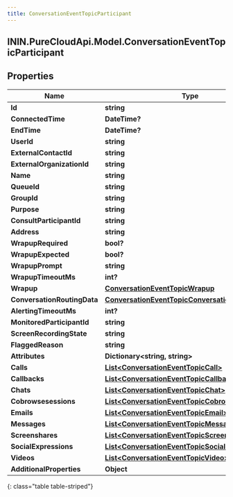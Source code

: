 ```yaml
---
title: ConversationEventTopicParticipant
---
```

## ININ.PureCloudApi.Model.ConversationEventTopicParticipant

## Properties

|Name | Type | Description | Notes|
|------------ | ------------- | ------------- | -------------|
| **Id** | **string** |  | [optional] |
| **ConnectedTime** | **DateTime?** |  | [optional] |
| **EndTime** | **DateTime?** |  | [optional] |
| **UserId** | **string** |  | [optional] |
| **ExternalContactId** | **string** |  | [optional] |
| **ExternalOrganizationId** | **string** |  | [optional] |
| **Name** | **string** |  | [optional] |
| **QueueId** | **string** |  | [optional] |
| **GroupId** | **string** |  | [optional] |
| **Purpose** | **string** |  | [optional] |
| **ConsultParticipantId** | **string** |  | [optional] |
| **Address** | **string** |  | [optional] |
| **WrapupRequired** | **bool?** |  | [optional] |
| **WrapupExpected** | **bool?** |  | [optional] |
| **WrapupPrompt** | **string** |  | [optional] |
| **WrapupTimeoutMs** | **int?** |  | [optional] |
| **Wrapup** | [**ConversationEventTopicWrapup**](ConversationEventTopicWrapup.html) |  | [optional] |
| **ConversationRoutingData** | [**ConversationEventTopicConversationRoutingData**](ConversationEventTopicConversationRoutingData.html) |  | [optional] |
| **AlertingTimeoutMs** | **int?** |  | [optional] |
| **MonitoredParticipantId** | **string** |  | [optional] |
| **ScreenRecordingState** | **string** |  | [optional] |
| **FlaggedReason** | **string** |  | [optional] |
| **Attributes** | **Dictionary&lt;string, string&gt;** |  | [optional] |
| **Calls** | [**List&lt;ConversationEventTopicCall&gt;**](ConversationEventTopicCall.html) |  | [optional] |
| **Callbacks** | [**List&lt;ConversationEventTopicCallback&gt;**](ConversationEventTopicCallback.html) |  | [optional] |
| **Chats** | [**List&lt;ConversationEventTopicChat&gt;**](ConversationEventTopicChat.html) |  | [optional] |
| **Cobrowsesessions** | [**List&lt;ConversationEventTopicCobrowse&gt;**](ConversationEventTopicCobrowse.html) |  | [optional] |
| **Emails** | [**List&lt;ConversationEventTopicEmail&gt;**](ConversationEventTopicEmail.html) |  | [optional] |
| **Messages** | [**List&lt;ConversationEventTopicMessage&gt;**](ConversationEventTopicMessage.html) |  | [optional] |
| **Screenshares** | [**List&lt;ConversationEventTopicScreenshare&gt;**](ConversationEventTopicScreenshare.html) |  | [optional] |
| **SocialExpressions** | [**List&lt;ConversationEventTopicSocialExpression&gt;**](ConversationEventTopicSocialExpression.html) |  | [optional] |
| **Videos** | [**List&lt;ConversationEventTopicVideo&gt;**](ConversationEventTopicVideo.html) |  | [optional] |
| **AdditionalProperties** | **Object** |  | [optional] |
{: class="table table-striped"}



